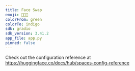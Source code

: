 ```yaml
---
title: Face Swap
emoji: 👩🏻‍🦰
colorFrom: green
colorTo: indigo
sdk: gradio
sdk_version: 3.41.2
app_file: app.py
pinned: false
---
```


Check out the configuration reference at https://huggingface.co/docs/hub/spaces-config-reference